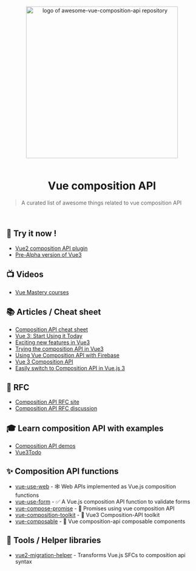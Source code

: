 <p align="center">
  <br>
  <img width="400" src="./awesome-vue.svg" alt="logo of awesome-vue-composition-api repository">
  <br>
  <br>
</p>
<h1 align="center">Vue composition API</h1>


> A curated list of awesome things related to vue composition API

<br>

## 🚀 Try it now !

- [Vue2 composition API plugin](https://github.com/vuejs/composition-api)
- [Pre-Alpha version of Vue3](https://github.com/vuejs/vue-next)

## 📺 Videos

- [Vue Mastery courses](https://www.vuemastery.com/courses/vue-3-essentials/why-the-composition-api/)

## 📚 Articles / Cheat sheet

- [Composition API cheat sheet](https://www.vuemastery.com/vue-3-cheat-sheet/)
- [Vue 3: Start Using it Today](https://www.vuemastery.com/blog/vue-3-start-using-it-today/)
- [Exciting new features in Vue3](https://vueschool.io/articles/vuejs-tutorials/exciting-new-features-in-vue-3/)
- [Trying the composition API in Vue3](https://dev.to/dasdaniel/composition-api-in-vue3-2ob6)
- [Using Vue Composition API with Firebase](https://dev.to/aaronksaunders/using-vue-composition-api-with-firebase-1oib)
- [Vue 3 Composition API](https://rimdev.io/vue-3-composition-api/)
- [Easily switch to Composition API in Vue.js 3](https://vuedose.tips/tips/easily-switch-to-composition-api-in-vuejs-3/)

## 📄 RFC

- [Composition API RFC site](https://vue-composition-api-rfc.netlify.com/)
- [Composition API RFC discussion](https://github.com/vuejs/rfcs/pull/78)

## 🎓 Learn composition API with examples

- [Composition API demos](https://github.com/LinusBorg/composition-api-demos)
- [Vue3Todo](https://github.com/ShetlandJ/Vue3Todo)

## ✨ Composition API functions

- [vue-use-web](https://github.com/logaretm/vue-use-web) - 🕸 Web APIs implemented as Vue.js composition functions
- [vue-use-form](https://github.com/logaretm/vue-use-form) - ✅ A Vue.js composition API function to validate forms
- [vue-compose-promise](https://github.com/posva/vue-compose-promise) - 💝 Promises using vue composition API
- [vue-composition-toolkit](https://github.com/shuidi-fed/vue-composition-toolkit) - 💚 Vue3 Composition-API toolkit
- [vue-composable](https://github.com/pikax/vue-composable) - 💚 Vue composition-api composable components

## 🔧 Tools / Helper libraries

- [vue2-migration-helper](https://github.com/mubaidr/vue2-migration-helper) - Transforms Vue.js SFCs to composition api syntax
